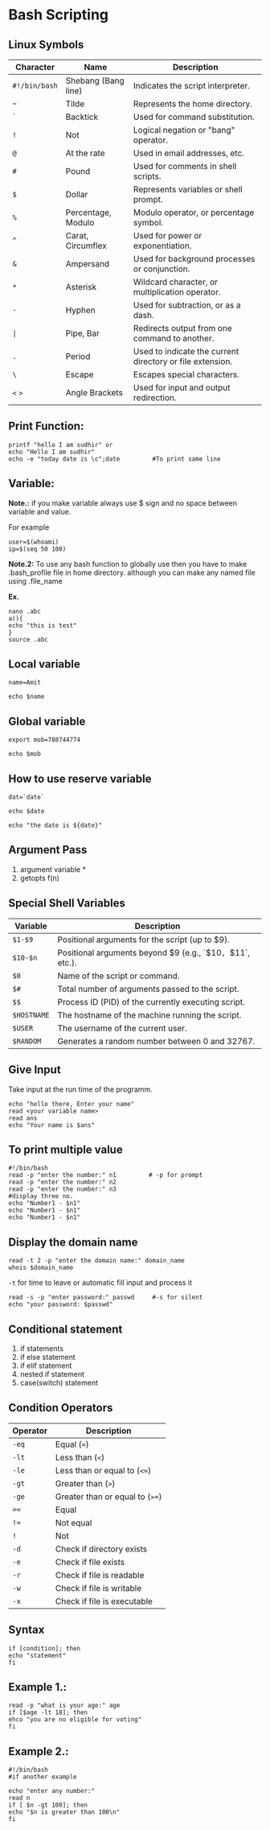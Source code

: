 # Bash Scripting

## Linux Symbols

| Character | Name              | Description                          |
|-----------|-------------------|--------------------------------------|
| `#!/bin/bash` | Shebang (Bang line) | Indicates the script interpreter.  |
| `~`       | Tilde             | Represents the home directory.      |
| `` ` ``   | Backtick          | Used for command substitution.       |
| `!`       | Not               | Logical negation or "bang" operator. |
| `@`       | At the rate       | Used in email addresses, etc.       |
| `#`       | Pound             | Used for comments in shell scripts. |
| `$`       | Dollar            | Represents variables or shell prompt. |
| `%`       | Percentage, Modulo| Modulo operator, or percentage symbol. |
| `^`       | Carat, Circumflex | Used for power or exponentiation.   |
| `&`       | Ampersand         | Used for background processes or conjunction. |
| `*`       | Asterisk          | Wildcard character, or multiplication operator. |
| `-`       | Hyphen            | Used for subtraction, or as a dash. |
| `\|`       | Pipe, Bar         | Redirects output from one command to another. |
| `.`       | Period            | Used to indicate the current directory or file extension. |
| `\`       | Escape            | Escapes special characters.        |
| `<` `>`   | Angle Brackets    | Used for input and output redirection. |


## Print Function:
```
printf "hello I am sudhir" or 
echo "Hello I am sudhir"
echo -e "today date is \c";date         #To print same line
```
## Variable:

**Note.:**
if you make variable always use $ sign and no space between variable and value.

For example
```
user=$(whoami)
ip=$(seq 50 100)
```
**Note.2:**
To use any bash function to globally use then you have to make .bash_profile file in home directory.
although you can make any named file using .file_name

**Ex.**
```
nano .abc
a(){
echo "this is test"
}
source .abc
```
## Local variable
```
name=Amit

echo $name
```
## Global variable
```
export mob=788744774

echo $mob
```
## How to use reserve variable
```
dat=`date`

echo $date

echo "the date is ${date}"

```

## Argument Pass

1) argument variable *
2) getopts f(n)

## Special Shell Variables

| Variable  | Description                                            |
|-----------|--------------------------------------------------------|
| `$1-$9`   | Positional arguments for the script (up to $9).        |
| `$10-$n`  | Positional arguments beyond $9 (e.g., `$10`, `$11`, etc.). |
| `$0`      | Name of the script or command.                         |
| `$#`      | Total number of arguments passed to the script.        |
| `$$`      | Process ID (PID) of the currently executing script.    |
| `$HOSTNAME` | The hostname of the machine running the script.       |
| `$USER`   | The username of the current user.                      |
| `$RANDOM` | Generates a random number between 0 and 32767.         |


## Give Input

Take input at the run time of the programm.
```
echo "hello there, Enter your name"
read <your variable name>
read ans
echo "Your name is $ans"
```
## To print multiple value
```
#!/bin/bash
read -p "enter the number:" n1         # -p for prompt
read -p "enter the number:" n2
read -p "enter the number:" n3
#display three no.
echo "Number1 - $n1"
echo "Number1 - $n1"
echo "Number1 - $n1"
```

## Display the domain name
```
read -t 2 -p "enter the domain name:" domain_name
whois $domain_name
```
 `-t` for time to leave or automatic fill input and process it
```
read -s -p "enter password:" passwd     #-s for silent
echo "your password: $passwd"
```


## Conditional statement

1. if statements
2. if else statement
3. if elif statement
4. nested if statement
5. case(switch) statement

## Condition Operators

| Operator | Description                                      |
|----------|--------------------------------------------------|
| `-eq`    | Equal (`=`)                                      |
| `-lt`    | Less than (`<`)                                  |
| `-le`    | Less than or equal to (`<=`)                     |
| `-gt`    | Greater than (`>`)                               |
| `-ge`    | Greater than or equal to (`>=`)                  |
| `==`     | Equal                                            |
| `!=`     | Not equal                                        |
| `!`      | Not                                              |
| `-d`     | Check if directory exists                        |
| `-e`     | Check if file exists                             |
| `-r`     | Check if file is readable                        |
| `-w`     | Check if file is writable                        |
| `-x`     | Check if file is executable                      |

## Syntax
```
if [condition]; then
echo "statement"
fi
```
## Example 1.:
```
read -p "what is your age:" age
if [$age -lt 18]; then
ehco "you are no eligible for voting"
fi
```
## Example 2.:
```
#!/bin/bash
#if another example

echo "enter any number:"
read n
if [ $n -gt 100]; then
echo "$n is greater than 100\n"
fi
```

























